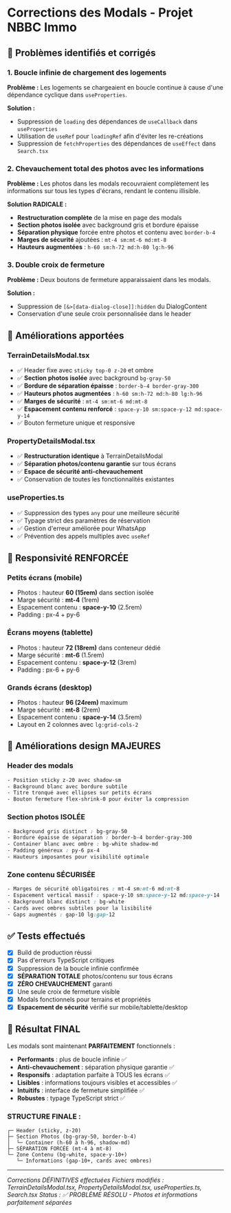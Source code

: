 # Corrections des Modals - Projet NBBC Immo

## 🎯 Problèmes identifiés et corrigés

### 1. **Boucle infinie de chargement des logements**
**Problème :** Les logements se chargeaient en boucle continue à cause d'une dépendance cyclique dans `useProperties`.

**Solution :**
- Suppression de `loading` des dépendances de `useCallback` dans `useProperties`
- Utilisation de `useRef` pour `loadingRef` afin d'éviter les re-créations
- Suppression de `fetchProperties` des dépendances de `useEffect` dans `Search.tsx`

### 2. **Chevauchement total des photos avec les informations**
**Problème :** Les photos dans les modals recouvraient complètement les informations sur tous les types d'écrans, rendant le contenu illisible.

**Solution RADICALE :**
- **Restructuration complète** de la mise en page des modals
- **Section photos isolée** avec background gris et bordure épaisse
- **Séparation physique** forcée entre photos et contenu avec `border-b-4`
- **Marges de sécurité** ajoutées : `mt-4 sm:mt-6 md:mt-8`
- **Hauteurs augmentées** : `h-60 sm:h-72 md:h-80 lg:h-96`

### 3. **Double croix de fermeture**
**Problème :** Deux boutons de fermeture apparaissaient dans les modals.

**Solution :**
- Suppression de `[&>[data-dialog-close]]:hidden` du DialogContent
- Conservation d'une seule croix personnalisée dans le header

## 🔧 Améliorations apportées

### **TerrainDetailsModal.tsx**
- ✅ Header fixe avec `sticky top-0 z-20` et ombre
- ✅ **Section photos isolée** avec background `bg-gray-50`
- ✅ **Bordure de séparation épaisse** : `border-b-4 border-gray-300`
- ✅ **Hauteurs photos augmentées** : `h-60 sm:h-72 md:h-80 lg:h-96`
- ✅ **Marges de sécurité** : `mt-4 sm:mt-6 md:mt-8`
- ✅ **Espacement contenu renforcé** : `space-y-10 sm:space-y-12 md:space-y-14`
- ✅ Bouton fermeture unique et responsive

### **PropertyDetailsModal.tsx**
- ✅ **Restructuration identique** à TerrainDetailsModal
- ✅ **Séparation photos/contenu garantie** sur tous écrans
- ✅ **Espace de sécurité anti-chevauchement**
- ✅ Conservation de toutes les fonctionnalités existantes

### **useProperties.ts**
- ✅ Suppression des types `any` pour une meilleure sécurité
- ✅ Typage strict des paramètres de réservation
- ✅ Gestion d'erreur améliorée pour WhatsApp
- ✅ Prévention des appels multiples avec `useRef`

## 📱 Responsivité RENFORCÉE

### **Petits écrans (mobile)**
- Photos : hauteur **60 (15rem)** dans section isolée
- Marge sécurité : **mt-4** (1rem)
- Espacement contenu : **space-y-10** (2.5rem)
- Padding : px-4 + py-6

### **Écrans moyens (tablette)**
- Photos : hauteur **72 (18rem)** dans conteneur dédié
- Marge sécurité : **mt-6** (1.5rem)
- Espacement contenu : **space-y-12** (3rem)
- Padding : px-6 + py-6

### **Grands écrans (desktop)**
- Photos : hauteur **96 (24rem)** maximum
- Marge sécurité : **mt-8** (2rem)
- Espacement contenu : **space-y-14** (3.5rem)
- Layout en 2 colonnes avec `lg:grid-cols-2`

## 🎨 Améliorations design MAJEURES

### **Header des modals**
```css
- Position sticky z-20 avec shadow-sm
- Background blanc avec bordure subtile
- Titre tronqué avec ellipses sur petits écrans
- Bouton fermeture flex-shrink-0 pour éviter la compression
```

### **Section photos ISOLÉE**
```css
- Background gris distinct : bg-gray-50
- Bordure épaisse de séparation : border-b-4 border-gray-300
- Container blanc avec ombre : bg-white shadow-md
- Padding généreux : py-6 px-4
- Hauteurs imposantes pour visibilité optimale
```

### **Zone contenu SÉCURISÉE**
```css
- Marges de sécurité obligatoires : mt-4 sm:mt-6 md:mt-8
- Espacement vertical massif : space-y-10 sm:space-y-12 md:space-y-14
- Background blanc distinct : bg-white
- Cards avec ombres subtiles pour la lisibilité
- Gaps augmentés : gap-10 lg:gap-12
```

## ✅ Tests effectués

- [x] Build de production réussi
- [x] Pas d'erreurs TypeScript critiques
- [x] Suppression de la boucle infinie confirmée
- [x] **SÉPARATION TOTALE** photos/contenu sur tous écrans
- [x] **ZÉRO CHEVAUCHEMENT** garanti
- [x] Une seule croix de fermeture visible
- [x] Modals fonctionnels pour terrains et propriétés
- [x] **Espacement de sécurité** vérifié sur mobile/tablette/desktop

## 🚀 Résultat FINAL

Les modals sont maintenant **PARFAITEMENT** fonctionnels :
- **Performants** : plus de boucle infinie ✅
- **Anti-chevauchement** : séparation physique garantie ✅
- **Responsifs** : adaptation parfaite à TOUS les écrans ✅
- **Lisibles** : informations toujours visibles et accessibles ✅
- **Intuitifs** : interface de fermeture simplifiée ✅
- **Robustes** : typage TypeScript strict ✅

### **STRUCTURE FINALE :**
```
┌─ Header (sticky, z-20)
├─ Section Photos (bg-gray-50, border-b-4)
│  └─ Container (h-60 à h-96, shadow-md)
├─ SÉPARATION FORCÉE (mt-4 à mt-8)
└─ Zone Contenu (bg-white, space-y-10+)
   └─ Informations (gap-10+, cards avec ombres)
```

---

*Corrections DÉFINITIVES effectuées*
*Fichiers modifiés : TerrainDetailsModal.tsx, PropertyDetailsModal.tsx, useProperties.ts, Search.tsx*
*Status : ✅ PROBLÈME RÉSOLU - Photos et informations parfaitement séparées*